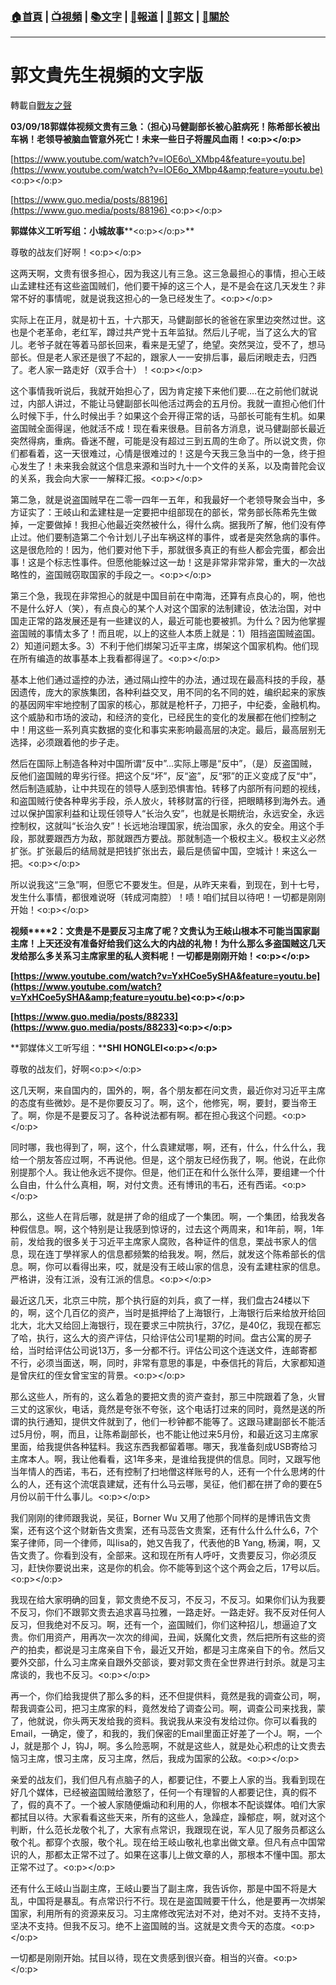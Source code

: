###  [:house:首頁](https://github.com/ourhimalayas/home) | [:tv:視頻](https://github.com/ourhimalayas/videos) | [:books:文字](https://github.com/ourhimalayas/txt) | [:newspaper:報道](https://github.com/ourhimalayas/news) | [:eagle:郭文](https://github.com/ourhimalayas/guomedia) | [:pray:關於](https://github.com/ourhimalayas/home/tree/master/about)
---
# 郭文貴先生視頻的文字版
轉載自[戰友之聲](http://littleantvoice.blogspot.com)

**03/09/18郭媒体视频文贵有三急：（担心)马健副部长被心脏病死！陈希部长被出车祸！老领导被脑血管意外死亡！未来一些日子将腥风血雨！<o:p></o:p>**

[https://www.youtube.com/watch?v=lOE6o\_XMbp4&feature=youtu.be](https://www.youtube.com/watch?v=lOE6o_XMbp4&amp;feature=youtu.be)<o:p></o:p>



[https://www.guo.media/posts/88196](https://www.guo.media/posts/88196) <o:p></o:p>



**郭媒体义工听写组：小城故事****<o:p></o:p>**



尊敬的战友们好啊！<o:p></o:p>



这两天啊，文贵有很多担心，因为我这儿有三急。这三急最担心的事情，担心王岐山孟建柱还有这些盗国贼们，他们要干掉的这三个人，是不是会在这几天发生？非常不好的事情呢，就是说我这担心的一急已经发生了。<o:p></o:p>

实际上在正月，就是初十五，十六那天，马健副部长的爸爸在家里边突然过世。这也是个老革命，老红军，蹲过共产党十五年监狱。然后儿子呢，当了这么大的官儿。老爷子就在等着马部长回来，看来是无望了，绝望。突然哭泣，受不了，想马部长。但是老人家还是很了不起的，跟家人一一安排后事，最后闭眼走去，归西了。老人家一路走好（双手合十）！<o:p></o:p>

这个事情我听说后，我就开始担心了，因为肯定接下来他们要….在之前他们就说过，内部人讲过，不能让马健副部长叫他活过两会的五月份。我就一直担心他们什么时候下手，什么时候出手？如果这个会开得正常的话，马部长可能有生机。如果盗国贼全面得逞，他就活不成！现在看来很悬。目前各方消息，说马健副部长最近突然得病，重病。昏迷不醒，可能是没有超过三到五周的生命了。所以说文贵，你们都看着，这一天很难过，心情是很难过的！这是今天我三急当中的一急，终于担心发生了！未来我会就这个信息来源和当时九十一个文件的关系，以及南普陀会议的关系，我会向大家一一解释汇报。<o:p></o:p>

第二急，就是说盗国贼早在二零一四年一五年，和我最好一个老领导聚会当中，多方证实了：王岐山和孟建柱是一定要把中组部现在的部长，常务部长陈希先生做掉，一定要做掉！我担心他最近突然被什么，得什么病。据我所了解，他们没有停止过。他们要制造第二个令计划儿子出车祸这样的事件，或者是突然急病的事件。这是很危险的！因为，他们要对他下手，那就很多真正的有些人都会完蛋，都会出事！这是个标志性事件。但愿他能躲过这一劫！这是非常非常非常，重大的一次战略性的，盗国贼窃取国家的手段之一。<o:p></o:p>

第三个急，我现在非常担心的就是中国目前在中南海，还算有点良心的，啊，他也不是什么好人（笑），有点良心的某个人对这个国家的法制建设，依法治国，对中国走正常的路发展还是有一些建议的人，最近可能也要被抓。为什么？因为他掌握盗国贼的事情太多了！而且呢，以上的这些人本质上就是：1）阻挡盗国贼盗国。2）知道问题太多。3）不利于他们绑架习近平主席，绑架这个国家机构。他们现在所有编造的故事基本上我看都得逞了。<o:p></o:p>

基本上他们通过遥控的办法，通过隔山控牛的办法，通过现在最高科技的手段，基因遗传，庞大的家族集团，各种利益交叉，用不同的名不同的姓，编织起来的家族的基因网牢牢地控制了国家的核心，那就是枪杆子，刀把子，中纪委，金融机构。这个威胁和市场的波动，和经济的变化，已经民生的变化的发展都在他们控制之中！用这些一系列真实数据的变化和事实来影响最高层的决定。最后，最高层别无选择，必须跟着他的步子走。

然后在国际上制造各种对中国所谓“反中”…实际上哪是“反中”，（是）反盗国贼，反他们盗国贼的卑劣行径。把这个反“坏”，反“盗”，反“邪”的正义变成了反“中”，然后制造威胁，让中共现在的领导人感到恐惧害怕。转移了内部所有问题的视线，和盗国贼行使各种卑劣手段，杀人放火，转移财富的行径，把眼睛移到海外去。通过以保护国家利益和让现任领导人“长治久安”，也就是长期统治，永远安全，永远控制权，这就叫“长治久安”！长远地治理国家，统治国家，永久的安全。用这个手段，那就要跟西方为敌，那就跟西方要战。那就制造一个极权主义。极权主义必然扩张。扩张最后的结局就是把钱扩张出去，最后是债留中国，空城计！来这么一把。<o:p></o:p>

所以说我这“三急”啊，但愿它不要发生。但是，从昨天来看，到现在，到十七号，发生什么事情，都很难说呀（转成河南腔）！啧！咱们拭目以待吧！一切都是刚刚开始！<o:p></o:p>



**视频****2：文贵是不是要反习主席了呢？文贵认为王岐山根本不可能当国家副主席！上天还没有准备好给我们这么大的内战的礼物！为什么那么多盗国贼这几天发给那么多关系习主席家里的私人资料呢！一切都是刚刚开始！<o:p></o:p>**



**[https://www.youtube.com/watch?v=YxHCoe5ySHA&feature=youtu.be](https://www.youtube.com/watch?v=YxHCoe5ySHA&amp;feature=youtu.be)<o:p></o:p>**

**[https://www.guo.media/posts/88233](https://www.guo.media/posts/88233)<o:p></o:p>**



**郭媒体义工听写组：****SHI HONGLEI<o:p></o:p>**



尊敬的战友们，好啊<o:p></o:p>



这几天啊，来自国内的，国外的，啊，各个朋友都在问文贵，最近你对习近平主席的态度有些微妙。是不是你要反习了。啊，这个，他修宪，啊，要封，要当帝王了。啊，你是不是要反习了。各种说法都有啊。都在担心我这个问题。<o:p></o:p>



同时哪，我也得到了，啊，这个，什么袁建斌哪，啊，还有，什么，什么什么，我给一个朋友答应过啊，不再说他。但是，这个朋友已经伤我了，啊。他说，在此你别提那个人。我让他永远不提你。但是，他们正在和什么张什么萍，要组建一个什么自由，什么什么真相，啊，对付文贵。还有博讯的韦石，还有西诺。<o:p></o:p>



那么，这些人在背后哪，就是拼了命的组成了一个集团。啊，一个集团，给我发各种假信息。啊，这个特别是让我感到惊讶的，过去这个两周来，和1年前，啊，1年前，发给我的很多关于习近平主席家人腐败，各种证件的信息，栗战书家人的信息，现在连丁學祥家人的信息都频繁的给我发。啊，然后，就发这个陈希部长的信息。啊，你可以看得出来，哎，就是没有王岐山家的信息，没有孟建柱家的信息。严格讲，没有江派，没有江派的信息。<o:p></o:p>



最近这几天，北京三中院，那个执行庭的刘兵，疯了一样，我们盘古24楼以下的，啊，这个几百亿的资产，当时是抵押给了上海银行，上海银行后来给放开给回北大，北大又给回上海银行，现在要求三中院执行，37亿，是40亿，我现在都忘了哈，执行，这么大的资产评估，只给评估公司1星期的时间。盘古公寓的房子给，当时给评估公司说13万，多一分都不行。评估公司这个连送文件，连邮寄都不行，必须当面送，啊，同时，非常有意思的事是，中泰信托的背后，大家都知道是曾庆红的侄女曾宝宝的背景。<o:p></o:p>



那么这些人，所有的，这么着急的要把文贵的资产查封，那三中院跟着了急，火冒三丈的这家伙，电话，竟然是夸张不夸张，这个电话打过来的同时，竟然是送的所谓的执行通知，提供文件就到了，他们一秒钟都不能等了。这跟马建副部长不能活过5月份，啊，而且，让陈希副部长，也不能让他过来5月份，和最近这习主席家里面，给我提供各种猛料。我这东西我都留着哪。哪天，我准备刻成USB寄给习主席本人。啊，我让他看看，这1年多来，是谁给我提供的信息。同时，又跟写他当年情人的西诺，韦石，还有控制了扫地僧这样账号的人，还有一个什么思烤的什么的人，还有这个流氓袁建斌，还有什么马云哪，吴征，他们都在拼了命的要在5月份以前干什么事儿。<o:p></o:p>



我们刚刚的律师跟我说，吴征，Borner Wu 又用了他那个同样的是博讯告文贵案，还有这个这个财新告文贵案，还有马蕊告文贵案，还有什么什么什么6，7个案子律师，同一个律师，叫lisa的，她又告我了，代表他的B Yang, 杨澜，啊，又告文贵了。你看到没有，全部来。这和现在所有人呼吁，文贵要反习，你必须反习，赶快你要说出来，这是你的机会。你不能等到这个这个两会之后，17号以后。<o:p></o:p>



我现在给大家明确的回复，郭文贵绝不反习，不反习，不反习。如果你们认为我要不反习，你们不跟郭文贵去追求喜马拉雅，一路走好。一路走好。我不反对任何人反习，但我绝对不反习。啊，还有一个，盗国贼们，你们这种招儿，想逼迫了文贵。你们用资产，用再次一次次的绯闻，丑闻，妖魔化文贵，然后把所有这些的资产的拍卖，都说是习主席亲自下令，最近又开始，都是习主席亲自下的令。然后又要外交部，什么习主席亲自跟外交部谈，要对郭文贵在全世界进行封杀。就是习主席谈的，我也不反习。<o:p></o:p>



再一个，你们给我提供了那么多的料，还不但提供料，竟然是我的调查公司，啊，帮我调查公司，把习主席家的料，竟然发给了调查公司。啊，调查公司来找我，蒙了，他就说，你头两天发给我的资料。我说我从来没有发给过你。你可以看我的Email，一确定，傻了，和我的，我们保密的Email里面正好差了一个J。啊，一个J，就是那个 J，钩J，啊。多么险恶啊，不就是这些人，就是处心积虑的让文贵去恼习主席，恨习主席，反习主席，然后，我成为国家的公敌。<o:p></o:p>



亲爱的战友们，我们但凡有点脑子的人，都要记住，不要上人家的当。我看到现在好几个媒体，已经被盗国贼给激怒了，任何一个有理智的人都要记住，真的假不了，假的真不了。一个被人家随便煽动和利用的人，你根本不配谈媒体。咱们大家都拭目以待。大家看看这些天来，所有的这些人，急躁症，躁郁症，啊，就对这个判断，什么范长龙敬个礼了，大家有点常识，我跟现在说，军人见了服务员都这么敬个礼。都穿个衣服，敬个礼。现在给王岐山敬礼也拿出做文章。但凡有点中国常识的人，那都太正常不过了。如果在这事儿上做文章的人，那根本不懂中国。那太正常不过了。<o:p></o:p>



还有什么王岐山当副主席，王岐山要当了副主席，我告诉你，那是中国不将是大乱，中国将是暴乱。有点常识行不行。现在是盗国贼要干什么，他是要再一次绑架国家，利用所有的资源来反习。习主席修改宪法对不对，绝对不对。支持不支持，坚决不支持。但我不反习。绝不上盗国贼的当。这就是文贵今天的态度。<o:p></o:p>





一切都是刚刚开始。拭目以待，现在文贵感到很兴奋。相当的兴奋。<o:p></o:p>
  
<u></u><sub></sub><sup></sup><strike></strike>